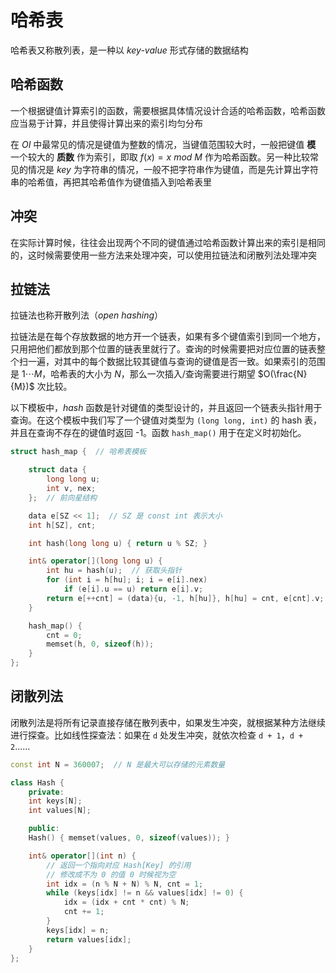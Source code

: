 

# 哈希表

哈希表又称散列表，是一种以 *key-value* 形式存储的数据结构

## 哈希函数

一个根据键值计算索引的函数，需要根据具体情况设计合适的哈希函数，哈希函数应当易于计算，并且使得计算出来的索引均匀分布

在 *OI* 中最常见的情况是键值为整数的情况，当键值范围较大时，一般把键值 **模** 一个较大的 **质数** 作为索引，即取 $f(x) = x\ mod\ M$ 作为哈希函数。另一种比较常见的情况是 *key* 为字符串的情况，一般不把字符串作为键值，而是先计算出字符串的哈希值，再把其哈希值作为键值插入到哈希表里

## 冲突

在实际计算时候，往往会出现两个不同的键值通过哈希函数计算出来的索引是相同的，这时候需要使用一些方法来处理冲突，可以使用拉链法和闭散列法处理冲突

## 拉链法

拉链法也称开散列法（*open hashing*）

拉链法是在每个存放数据的地方开一个链表，如果有多个键值索引到同一个地方，只用把他们都放到那个位置的链表里就行了。查询的时候需要把对应位置的链表整个扫一遍，对其中的每个数据比较其键值与查询的键值是否一致。如果索引的范围是 $1 \cdots M$，哈希表的大小为 $N$，那么一次插入/查询需要进行期望 $O(\frac{N}{M})$ 次比较。

以下模板中，*hash* 函数是针对键值的类型设计的，并且返回一个链表头指针用于查询。在这个模板中我们写了一个键值对类型为 `(long long, int)` 的 hash 表，并且在查询不存在的键值时返回 -1。函数 `hash_map()` 用于在定义时初始化。

```cpp
struct hash_map {  // 哈希表模板

    struct data {
        long long u;
        int v, nex;
    };  // 前向星结构

    data e[SZ << 1];  // SZ 是 const int 表示大小
    int h[SZ], cnt;

    int hash(long long u) { return u % SZ; }

    int& operator[](long long u) {
        int hu = hash(u);  // 获取头指针
        for (int i = h[hu]; i; i = e[i].nex)
            if (e[i].u == u) return e[i].v;
        return e[++cnt] = (data){u, -1, h[hu]}, h[hu] = cnt, e[cnt].v;
    }

    hash_map() {
        cnt = 0;
        memset(h, 0, sizeof(h));
    }
};
```

## 闭散列法

闭散列法是将所有记录直接存储在散列表中，如果发生冲突，就根据某种方法继续进行探查。比如线性探查法：如果在 `d` 处发生冲突，就依次检查 `d + 1`，`d + 2`……

```cpp
const int N = 360007;  // N 是最大可以存储的元素数量

class Hash {
    private:
    int keys[N];
    int values[N];

    public:
    Hash() { memset(values, 0, sizeof(values)); }

    int& operator[](int n) {
        // 返回一个指向对应 Hash[Key] 的引用
        // 修改成不为 0 的值 0 时候视为空
        int idx = (n % N + N) % N, cnt = 1;
        while (keys[idx] != n && values[idx] != 0) {
            idx = (idx + cnt * cnt) % N;
            cnt += 1;
        }
        keys[idx] = n;
        return values[idx];
    }
};
```


